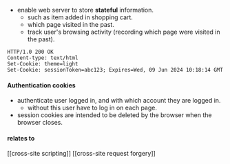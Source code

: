 - enable web server to store **stateful** information.
	- such as item added in shopping cart.
	- which page visited in the past.
	- track user's browsing activity (recording which page were visited in the past).
```shell
HTTP/1.0 200 OK
Content-type: text/html
Set-Cookie: theme=light
Set-Cookie: sessionToken=abc123; Expires=Wed, 09 Jun 2024 10:18:14 GMT
```
#### Authentication cookies
- authenticate user logged in, and with which account they are logged in.
	- without this user have to log in on each page.
- session cookies are intended to be deleted by the browser when the browser closes.
#### relates to
[[cross-site scripting]]
[[cross-site request forgery]]